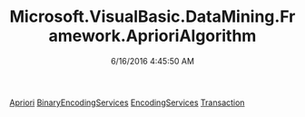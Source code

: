 ﻿---
title: Microsoft.VisualBasic.DataMining.Framework.AprioriAlgorithm
date: 6/16/2016 4:45:50 AM
---

[Apriori](T-Microsoft.VisualBasic.DataMining.Framework.AprioriAlgorithm.Apriori.html)
[BinaryEncodingServices](T-Microsoft.VisualBasic.DataMining.Framework.AprioriAlgorithm.BinaryEncodingServices.html)
[EncodingServices](T-Microsoft.VisualBasic.DataMining.Framework.AprioriAlgorithm.EncodingServices.html)
[Transaction](T-Microsoft.VisualBasic.DataMining.Framework.AprioriAlgorithm.Transaction.html)
